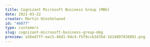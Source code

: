 ```yaml
---
title: Cognizant Microsoft Business Group (MBG)
date: 2021-03-22
creator: Martin Hinshelwood
id: "46077"
type: customers
slug: cognizant-microsoft-business-group-mbg
preview: a36ed7ff-eac5-46d1-94c4-f5f9ccb3d76d-1614897838891.png
---
```

